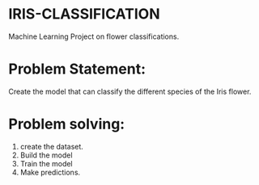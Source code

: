 # IRIS-CLASSIFICATION
Machine Learning Project on flower classifications.

# Problem Statement:
Create the model that can classify the different species of the Iris flower.


# Problem solving:
1. create the dataset.
2. Build the model
3. Train the model
4. Make predictions.
